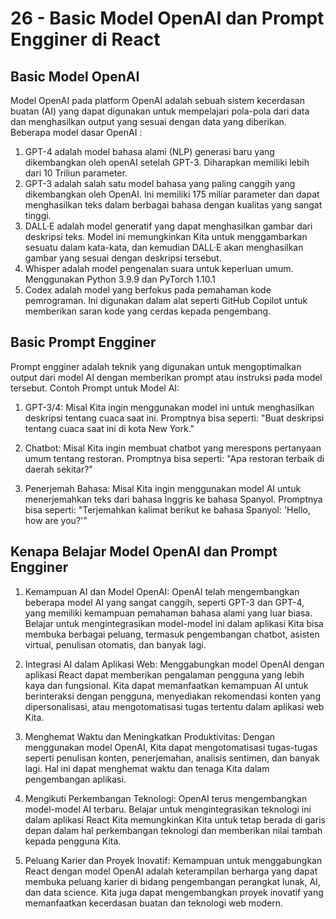 # 26 - Basic Model OpenAI dan Prompt Engginer di React

## Basic Model OpenAI

Model OpenAI pada platform OpenAI adalah sebuah sistem kecerdasan buatan (AI) yang dapat digunakan untuk mempelajari pola-pola dari data dan menghasilkan output yang sesuai dengan data yang diberikan. Beberapa model dasar OpenAI :

1. GPT-4 adalah model bahasa alami (NLP) generasi baru yang dikembangkan oleh openAI setelah GPT-3. Diharapkan memiliki lebih dari 10 Triliun parameter.
2. GPT-3 adalah salah satu model bahasa yang paling canggih yang dikembangkan oleh OpenAI. Ini memiliki 175 miliar parameter dan dapat menghasilkan teks dalam berbagai bahasa dengan kualitas yang sangat tinggi.
3. DALL·E adalah model generatif yang dapat menghasilkan gambar dari deskripsi teks. Model ini memungkinkan Kita untuk menggambarkan sesuatu dalam kata-kata, dan kemudian DALL·E akan menghasilkan gambar yang sesuai dengan deskripsi tersebut.
4. Whisper adalah model pengenalan suara untuk keperluan umum. Menggunakan Python 3.9.9 dan PyTorch 1.10.1
5. Codex adalah model yang berfokus pada pemahaman kode pemrograman. Ini digunakan dalam alat seperti GitHub Copilot untuk memberikan saran kode yang cerdas kepada pengembang.

## Basic Prompt Engginer

Prompt engginer adalah teknik yang digunakan untuk mengoptimalkan output dari model AI dengan memberikan prompt atau instruksi pada model tersebut.
Contoh Prompt untuk Model AI:

1. GPT-3/4: Misal Kita ingin menggunakan model ini untuk menghasilkan deskripsi tentang cuaca saat ini. Promptnya bisa seperti: "Buat deskripsi tentang cuaca saat ini di kota New York."

2. Chatbot: Misal Kita ingin membuat chatbot yang merespons pertanyaan umum tentang restoran. Promptnya bisa seperti: "Apa restoran terbaik di daerah sekitar?"

3. Penerjemah Bahasa: Misal Kita ingin menggunakan model AI untuk menerjemahkan teks dari bahasa Inggris ke bahasa Spanyol. Promptnya bisa seperti: "Terjemahkan kalimat berikut ke bahasa Spanyol: 'Hello, how are you?'"

## Kenapa Belajar Model OpenAI dan Prompt Engginer

1. Kemampuan AI dan Model OpenAI:
   OpenAI telah mengembangkan beberapa model AI yang sangat canggih, seperti GPT-3 dan GPT-4, yang memiliki kemampuan pemahaman bahasa alami yang luar biasa. Belajar untuk mengintegrasikan model-model ini dalam aplikasi Kita bisa membuka berbagai peluang, termasuk pengembangan chatbot, asisten virtual, penulisan otomatis, dan banyak lagi.

2. Integrasi AI dalam Aplikasi Web:
   Menggabungkan model OpenAI dengan aplikasi React dapat memberikan pengalaman pengguna yang lebih kaya dan fungsional. Kita dapat memanfaatkan kemampuan AI untuk berinteraksi dengan pengguna, menyediakan rekomendasi konten yang dipersonalisasi, atau mengotomatisasi tugas tertentu dalam aplikasi web Kita.

3. Menghemat Waktu dan Meningkatkan Produktivitas:
   Dengan menggunakan model OpenAI, Kita dapat mengotomatisasi tugas-tugas seperti penulisan konten, penerjemahan, analisis sentimen, dan banyak lagi. Hal ini dapat menghemat waktu dan tenaga Kita dalam pengembangan aplikasi.

4. Mengikuti Perkembangan Teknologi:
   OpenAI terus mengembangkan model-model AI terbaru. Belajar untuk mengintegrasikan teknologi ini dalam aplikasi React Kita memungkinkan Kita untuk tetap berada di garis depan dalam hal perkembangan teknologi dan memberikan nilai tambah kepada pengguna Kita.

5. Peluang Karier dan Proyek Inovatif:
   Kemampuan untuk menggabungkan React dengan model OpenAI adalah keterampilan berharga yang dapat membuka peluang karier di bidang pengembangan perangkat lunak, AI, dan data science. Kita juga dapat mengembangkan proyek inovatif yang memanfaatkan kecerdasan buatan dan teknologi web modern.

